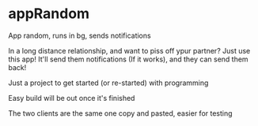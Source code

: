 # appRandom
App random, runs in bg, sends notifications

In a long distance relationship, and want to piss off ypur partner?
Just use this app! It'll send them notifications (If it works), and they can send them back!

Just a project to get started (or re-started) with programming

Easy build will be out once it's finished

The two clients are the same one copy and pasted, easier for testing
